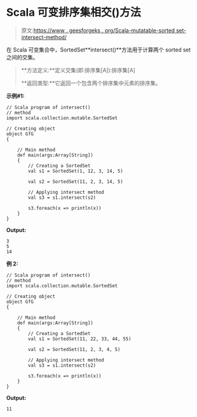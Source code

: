 # Scala 可变排序集相交()方法

> 原文:[https://www . geesforgeks . org/Scala-mutatable-sorted set-intersect-method/](https://www.geeksforgeeks.org/scala-mutable-sortedset-intersect-method/)

在 Scala 可变集合中，SortedSet**intersect()**方法用于计算两个 sorted set 之间的交集。

> **方法定义:**定义交集(即:排序集[A]):排序集[A]
> 
> **返回类型:**它返回一个包含两个排序集中元素的排序集。

**示例#1:**

```
// Scala program of intersect() 
// method 
import scala.collection.mutable.SortedSet 

// Creating object 
object GfG 
{ 

    // Main method 
    def main(args:Array[String]) 
    { 
        // Creating a SortedSet 
        val s1 = SortedSet(1, 12, 3, 14, 5) 

        val s2 = SortedSet(11, 2, 3, 14, 5) 

        // Applying intersect method 
        val s3 = s1.intersect(s2) 

        s3.foreach(x => println(x))
    } 
} 
```

**Output:**

```
3
5
14

```

**例 2:**

```
// Scala program of intersect() 
// method 
import scala.collection.mutable.SortedSet 

// Creating object 
object GfG 
{ 

    // Main method 
    def main(args:Array[String]) 
    { 
        // Creating a SortedSet 
        val s1 = SortedSet(11, 22, 33, 44, 55) 

        val s2 = SortedSet(11, 2, 3, 4, 5) 

        // Applying intersect method 
        val s3 = s1.intersect(s2) 

        s3.foreach(x => println(x))
    } 
} 
```

**Output:**

```
11

```